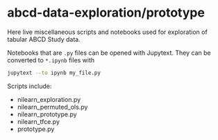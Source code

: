 # abcd-data-exploration/prototype

Here live miscellaneous scripts and notebooks used for exploration of tabular ABCD Study data.

Notebooks that are `.py` files can be opened with Jupytext. They can be converted to `*.ipynb` files with
```bash
jupytext --to ipynb my_file.py
```

Scripts include:

- nilearn_exploration.py
- nilearn_permuted_ols.py
- nilearn_prototype.py
- nilearn_tfce.py
- prototype.py
